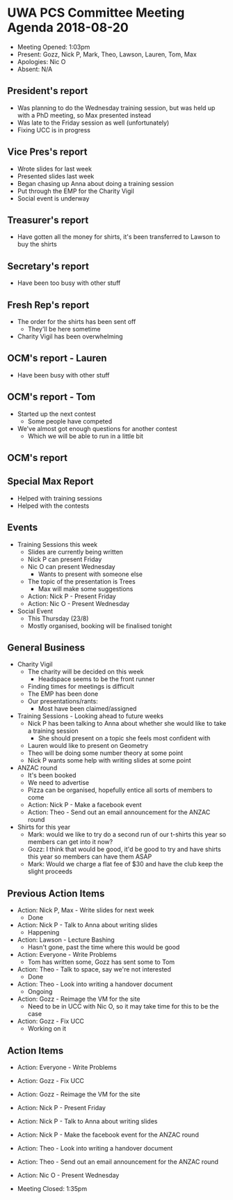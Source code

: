 # UWA PCS Committee Meeting Agenda 2018-08-20
 - Meeting Opened: 1:03pm
 - Present: Gozz, Nick P, Mark, Theo, Lawson, Lauren, Tom, Max
 - Apologies: Nic O
 - Absent: N/A

## President's report
 - Was planning to do the Wednesday training session, but was held up with a PhD meeting, so Max presented instead
 - Was late to the Friday session as well (unfortunately)
 - Fixing UCC is in progress
## Vice Pres's report
 - Wrote slides for last week
 - Presented slides last week
 - Began chasing up Anna about doing a training session
 - Put through the EMP for the Charity Vigil
 - Social event is underway
## Treasurer's report
 - Have gotten all the money for shirts, it's been transferred to Lawson to buy the shirts
## Secretary's report
 - Have been too busy with other stuff
## Fresh Rep's report
 - The order for the shirts has been sent off
   - They'll be here sometime
 - Charity Vigil has been overwhelming
## OCM's report - Lauren
 - Have been busy with other stuff
## OCM's report - Tom
 - Started up the next contest
   - Some people have competed
 - We've almost got enough questions for another contest
   - Which we will be able to run in a little bit
## OCM's report
## Special Max Report
 - Helped with training sessions
 - Helped with the contests
## Events
 - Training Sessions this week
   - Slides are currently being written
   - Nick P can present Friday
   - Nic O can present Wednesday
     - Wants to present with someone else
   - The topic of the presentation is Trees
     - Max will make some suggestions
   - Action: Nick P - Present Friday
   - Action: Nic O - Present Wednesday
 - Social Event
   - This Thursday (23/8)
   - Mostly organised, booking will be finalised tonight
## General Business
 - Charity Vigil
   - The charity will be decided on this week
     - Headspace seems to be the front runner
   - Finding times for meetings is difficult
   - The EMP has been done
   - Our presentations/rants:
     - Most have been claimed/assigned
 - Training Sessions - Looking ahead to future weeks
   - Nick P has been talking to Anna about whether she would like to take a training session
     - She should present on a topic she feels most confident with
   - Lauren would like to present on Geometry
   - Theo will be doing some number theory at some point
   - Nick P wants some help with writing slides at some point
 - ANZAC round
   - It's been booked
   - We need to advertise
   - Pizza can be organised, hopefully entice all sorts of members to come
   - Action: Nick P - Make a facebook event
   - Action: Theo - Send out an email announcement for the ANZAC round
 - Shirts for this year
   - Mark: would we like to try do a second run of our t-shirts this year so members can get into it now?
   - Gozz: I think that would be good, it'd be good to try and have shirts this year so members can have them ASAP
   - Mark: Would we charge a flat fee of $30 and have the club keep the slight proceeds
## Previous Action Items
 - Action: Nick P, Max - Write slides for next week
   - Done
 - Action: Nick P - Talk to Anna about writing slides
   - Happening
 - Action: Lawson - Lecture Bashing
   - Hasn't gone, past the time where this would be good
 - Action: Everyone - Write Problems
   - Tom has written some, Gozz has sent some to Tom
 - Action: Theo - Talk to space, say we're not interested
   - Done
 - Action: Theo - Look into writing a handover document
   - Ongoing
 - Action: Gozz - Reimage the VM for the site
   - Need to be in UCC with Nic O, so it may take time for this to be the case
 - Action: Gozz - Fix UCC
   - Working on it
## Action Items 
 - Action: Everyone - Write Problems
 - Action: Gozz - Fix UCC
 - Action: Gozz - Reimage the VM for the site
 - Action: Nick P - Present Friday
 - Action: Nick P - Talk to Anna about writing slides
 - Action: Nick P - Make the facebook event for the ANZAC round
 - Action: Theo - Look into writing a handover document
 - Action: Theo - Send out an email announcement for the ANZAC round
 - Action: Nic O - Present Wednesday

 - Meeting Closed: 1:35pm
